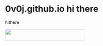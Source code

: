 # 0v0j.github.io hi there
<p> hithere </p>
<img src="/Users/mac/Downloads/雪豹照片/出差路上/西安/修完/已修图" width="258" height="39" />
